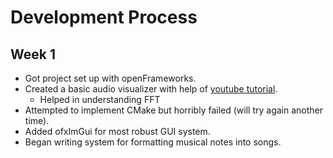 # Development Process

## Week 1
- Got project set up with openFrameworks.
- Created a basic audio visualizer with help of [youtube tutorial](https://www.youtube.com/watch?v=IiTsE7P-GDs&list=PL4neAtv21WOmrV8z9rSzL20QpdLU1zJLr&index=37&t=481s).
	- Helped in understanding FFT
- Attempted to implement CMake but horribly failed (will try again another time).
- Added ofxImGui for most robust GUI system.
- Began writing system for formatting musical notes into songs.